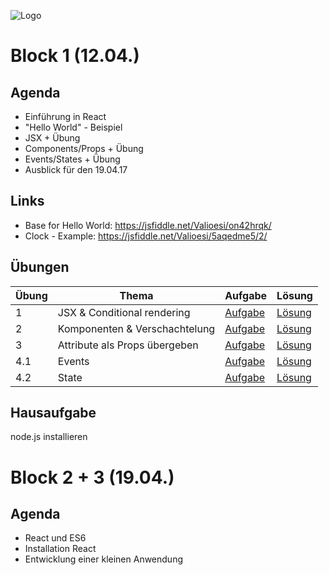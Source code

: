 ![Logo](http://i.imgur.com/3OYsAAY.jpg "React Logo")

# Block 1 (12.04.)

## Agenda

* Einführung in React
* "Hello World" - Beispiel
* JSX + Übung
* Components/Props + Übung
* Events/States + Übung
* Ausblick für den 19.04.17

## Links

* Base for Hello World: https://jsfiddle.net/Valioesi/on42hrqk/
* Clock - Example: https://jsfiddle.net/Valioesi/5aqedme5/2/

## Übungen

| Übung | Thema | Aufgabe | Lösung |
|-|-|-|-|
| 1 | JSX & Conditional rendering | [Aufgabe](https://jsfiddle.net/Valioesi/yzd2b3az/3/) | [Lösung](https://jsfiddle.net/Valioesi/2046oeh9/4/) |
| 2 | Komponenten & Verschachtelung | [Aufgabe](https://jsfiddle.net/waalzer/gvLy3mos/) | [Lösung](https://jsfiddle.net/waalzer/027yuLL9/) |
| 3 | Attribute als Props übergeben | [Aufgabe](https://jsfiddle.net/waalzer/yckvt9xn/) | [Lösung](https://jsfiddle.net/waalzer/udp0s8ma/) |
| 4.1 | Events | [Aufgabe](https://jsfiddle.net/joegas/dq45x838/) | [Lösung](https://jsfiddle.net/joegas/9o90yyh7/) |
| 4.2 | State | [Aufgabe](https://jsfiddle.net/joegas/9o90yyh7/) | [Lösung](https://jsfiddle.net/joegas/kwwo9gLd/) |

## Hausaufgabe

node.js installieren


# Block 2 + 3 (19.04.)

## Agenda

* React und ES6
* Installation React
* Entwicklung einer kleinen Anwendung
